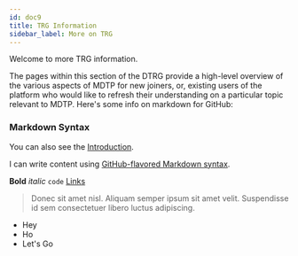 ```yaml
---
id: doc9
title: TRG Information
sidebar_label: More on TRG
---
```

Welcome to more TRG information.

The pages within this section of the DTRG provide a high-level overview of the various aspects of MDTP for new joiners, or, existing users of the platform who would like to refresh their understanding on a particular topic relevant to MDTP. Here's some info on markdown for GitHub:

### Markdown Syntax
You can also see the [Introduction](doc1.md).

I can write content using [GitHub-flavored Markdown syntax](https://github.github.com/gfm/).


**Bold** _italic_ `code` [Links](#url)

> Donec sit amet nisl. Aliquam semper ipsum sit amet velit. Suspendisse
> id sem consectetuer libero luctus adipiscing.

* Hey
* Ho
* Let's Go

